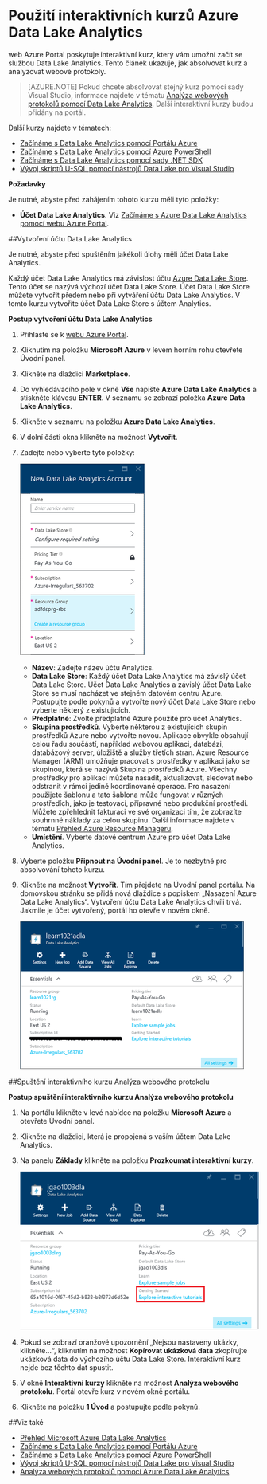 <properties 
   pageTitle="Seznámení se službou Data Lake Analytics a jazykem U-SQL pomocí interaktivních kurzů webu Azure Portal | Azure" 
   description="Rychlý start při seznámení se službou Data Lake Analytics a jazykem U-SQL. " 
   services="data-lake-analytics" 
   documentationCenter="" 
   authors="edmacauley" 
   manager="jhubbard" 
   editor="cgronlun"/>
 
<tags
   ms.service="data-lake-analytics"
   ms.devlang="na"
   ms.topic="get-started-article"
   ms.tgt_pltfrm="na"
   ms.workload="big-data" 
   ms.date="05/16/2016"
   ms.author="edmaca"/>



# Použití interaktivních kurzů Azure Data Lake Analytics

web Azure Portal poskytuje interaktivní kurz, který vám umožní začít se službou Data Lake Analytics. Tento článek ukazuje, jak absolvovat kurz a analyzovat webové protokoly.


>[AZURE.NOTE] Pokud chcete absolvovat stejný kurz pomocí sady Visual Studio, informace najdete v tématu [Analýza webových protokolů pomocí Data Lake Analytics](data-lake-analytics-analyze-weblogs.md).
>Další interaktivní kurzy budou přidány na portál.


Další kurzy najdete v tématech:

- [Začínáme s Data Lake Analytics pomocí Portálu Azure](data-lake-analytics-get-started-portal.md)
- [Začínáme s Data Lake Analytics pomocí Azure PowerShell](data-lake-analytics-get-started-powershell.md)
- [Začínáme s Data Lake Analytics pomocí sady .NET SDK](data-lake-analytics-get-started-net-sdk.md)
- [Vývoj skriptů U-SQL pomocí nástrojů Data Lake pro Visual Studio](data-lake-analytics-data-lake-tools-get-started.md) 

**Požadavky**

Je nutné, abyste před zahájením tohoto kurzu měli tyto položky:

- **Účet Data Lake Analytics**.  Viz [Začínáme s Azure Data Lake Analytics pomocí webu Azure Portal](data-lake-analytics-get-started-portal.md).

##Vytvoření účtu Data Lake Analytics 

Je nutné, abyste před spuštěním jakékoli úlohy měli účet Data Lake Analytics.

Každý účet Data Lake Analytics má závislost účtu [Azure Data Lake Store](../data-lake-store/data-lake-store-overview.md).  Tento účet se nazývá výchozí účet Data Lake Store.  Účet Data Lake Store můžete vytvořit předem nebo při vytváření účtu Data Lake Analytics. V tomto kurzu vytvoříte účet Data Lake Store s účtem Analytics.

**Postup vytvoření účtu Data Lake Analytics**

1. Přihlaste se k [webu Azure Portal](https://portal.azure.com/signin/index/?Microsoft_Azure_Kona=true&Microsoft_Azure_DataLake=true&hubsExtension_ItemHideKey=AzureDataLake_BigStorage%2cAzureKona_BigCompute).
2. Kliknutím na položku **Microsoft Azure** v levém horním rohu otevřete Úvodní panel.
3. Klikněte na dlaždici **Marketplace**.  
3. Do vyhledávacího pole v okně **Vše** napište **Azure Data Lake Analytics** a stiskněte klávesu **ENTER**. V seznamu se zobrazí položka **Azure Data Lake Analytics**.
4. Klikněte v seznamu na položku **Azure Data Lake Analytics**.
5. V dolní části okna klikněte na možnost **Vytvořit**.
6. Zadejte nebo vyberte tyto položky:

    ![Okno portálu Azure Data Lake Analytics](./media/data-lake-analytics-get-started-portal/data-lake-analytics-portal-create-adla.png)

    - **Název**: Zadejte název účtu Analytics.
    - **Data Lake Store**: Každý účet Data Lake Analytics má závislý účet Data Lake Store. Účet Data Lake Analytics a závislý účet Data Lake Store se musí nacházet ve stejném datovém centru Azure. Postupujte podle pokynů a vytvořte nový účet Data Lake Store nebo vyberte některý z existujících.
    - **Předplatné**: Zvolte předplatné Azure použité pro účet Analytics.
    - **Skupina prostředků**. Vyberte některou z existujících skupin prostředků Azure nebo vytvořte novou. Aplikace obvykle obsahují celou řadu součástí, například webovou aplikaci, databázi, databázový server, úložiště a služby třetích stran. Azure Resource Manager (ARM) umožňuje pracovat s prostředky v aplikaci jako se skupinou, která se nazývá Skupina prostředků Azure. Všechny prostředky pro aplikaci můžete nasadit, aktualizovat, sledovat nebo odstranit v rámci jediné koordinované operace. Pro nasazení použijete šablonu a tato šablona může fungovat v různých prostředích, jako je testovací, přípravné nebo produkční prostředí. Můžete zpřehlednit fakturaci ve své organizaci tím, že zobrazíte souhrnné náklady za celou skupinu. Další informace najdete v tématu [Přehled Azure Resource Manageru](resource-group-overview.md). 
    - **Umístění**. Vyberte datové centrum Azure pro účet Data Lake Analytics. 
7. Vyberte položku **Připnout na Úvodní panel**. Je to nezbytné pro absolvování tohoto kurzu.
8. Klikněte na možnost **Vytvořit**. Tím přejdete na Úvodní panel portálu. Na domovskou stránku se přidá nová dlaždice s popiskem „Nasazení Azure Data Lake Analytics“. Vytvoření účtu Data Lake Analytics chvíli trvá. Jakmile je účet vytvořený, portál ho otevře v novém okně.

    ![Okno portálu Azure Data Lake Analytics](./media/data-lake-analytics-get-started-portal/data-lake-analytics-portal-blade.png)

##Spuštění interaktivního kurzu Analýza webového protokolu

**Postup spuštění interaktivního kurzu Analýza webového protokolu**

1. Na portálu klikněte v levé nabídce na položku **Microsoft Azure** a otevřete Úvodní panel.
2. Klikněte na dlaždici, která je propojená s vaším účtem Data Lake Analytics.
3. Na panelu **Základy** klikněte na položku **Prozkoumat interaktivní kurzy**.

    ![Interaktivní kurzy Data Lake Analytics](./media/data-lake-analytics-use-interactive-tutorials/data-lake-analytics-explore-interactive-tutorials.png)

4. Pokud se zobrazí oranžové upozornění „Nejsou nastaveny ukázky, klikněte...“, kliknutím na možnost **Kopírovat ukázková data** zkopírujte ukázková data do výchozího účtu Data Lake Store. Interaktivní kurz nejde bez těchto dat spustit.
5. V okně **Interaktivní kurzy** klikněte na možnost **Analýza webového protokolu**. Portál otevře kurz v novém okně portálu.
5. Klikněte na položku **1 Úvod** a postupujte podle pokynů.

##Viz také

- [Přehled Microsoft Azure Data Lake Analytics](data-lake-analytics-overview.md)
- [Začínáme s Data Lake Analytics pomocí Portálu Azure](data-lake-analytics-get-started-portal.md)
- [Začínáme s Data Lake Analytics pomocí Azure PowerShell](data-lake-analytics-get-started-powershell.md)
- [Vývoj skriptů U-SQL pomocí nástrojů Data Lake pro Visual Studio](data-lake-analytics-data-lake-tools-get-started.md)
- [Analýza webových protokolů pomocí Azure Data Lake Analytics](data-lake-analytics-analyze-weblogs.md)



<!--HONumber=Sep16_HO3-->



